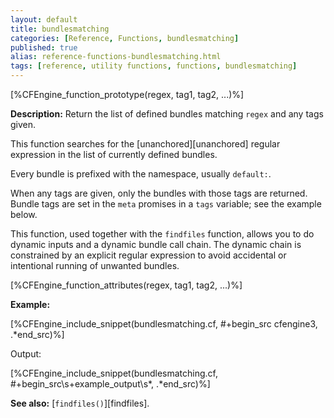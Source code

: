 ```yaml
---
layout: default
title: bundlesmatching
categories: [Reference, Functions, bundlesmatching]
published: true
alias: reference-functions-bundlesmatching.html
tags: [reference, utility functions, functions, bundlesmatching]
---
```


[%CFEngine_function_prototype(regex, tag1, tag2, ...)%]

**Description:** Return the list of defined bundles matching `regex` and any tags given.

This function searches for the [unanchored][unanchored] regular expression in 
the list of currently defined bundles.

Every bundle is prefixed with the namespace, usually `default:`.

When any tags are given, only the bundles with those tags are
returned.  Bundle tags are set in the `meta` promises in a `tags`
variable; see the example below.

This function, used together with the `findfiles` function, allows you
to do dynamic inputs and a dynamic bundle call chain.  The dynamic
chain is constrained by an explicit regular expression to avoid
accidental or intentional running of unwanted bundles.

[%CFEngine_function_attributes(regex, tag1, tag2, ...)%]

**Example:**


[%CFEngine_include_snippet(bundlesmatching.cf, #\+begin_src cfengine3, .*end_src)%]

Output:

[%CFEngine_include_snippet(bundlesmatching.cf, #\+begin_src\s+example_output\s*, .*end_src)%]

**See also:** [`findfiles()`][findfiles].
